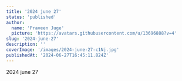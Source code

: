 ```yaml
---
title: '2024 june 27'
status: 'published'
author:
  name: 'Praveen Juge'
  picture: 'https://avatars.githubusercontent.com/u/13696888?v=4'
slug: '2024-june-27'
description: ''
coverImage: '/images/2024-june-27-c1Nj.jpg'
publishedAt: '2024-06-27T16:45:11.824Z'
---
```


2024 june 27